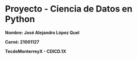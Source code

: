 # Proyecto - Ciencia de Datos en Python

**Nombre: José Alejandro López Quel**

**Carné: 21001127**

**TecdeMonterreyX - CDICD.1X**

